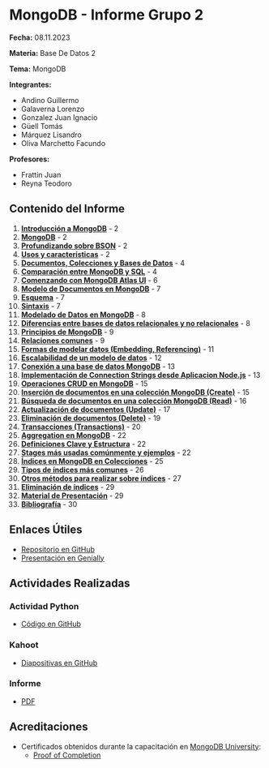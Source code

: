 # MongoDB - Informe Grupo 2

**Fecha:** 08.11.2023

**Materia:** Base De Datos 2

**Tema:** MongoDB

**Integrantes:**
- Andino Guillermo
- Galaverna Lorenzo
- Gonzalez Juan Ignacio
- Güell Tomás
- Márquez Lisandro
- Oliva Marchetto Facundo

**Profesores:**
- Frattin Juan
- Reyna Teodoro

## Contenido del Informe

1. [**Introducción a MongoDB**](#1-introducción-a-mongodb) - 2
2. [**MongoDB**](#2-mongodb) - 2
3. [**Profundizando sobre BSON**](#3-profundizando-sobre-bson) - 2
4. [**Usos y características**](#4-usos-y-características) - 2
5. [**Documentos, Colecciones y Bases de Datos**](#5-documentos-colecciones-y-bases-de-datos) - 4
6. [**Comparación entre MongoDB y SQL**](#6-comparación-entre-mongodb-y-sql) - 4
7. [**Comenzando con MongoDB Atlas UI**](#7-comenzando-con-mongodb-atlas-ui) - 6
8. [**Modelo de Documentos en MongoDB**](#8-modelo-de-documentos-en-mongodb) - 7
9. [**Esquema**](#9-esquema) - 7
10. [**Sintaxis**](#10-sintaxis) - 7
11. [**Modelado de Datos en MongoDB**](#11-modelado-de-datos-en-mongodb) - 8
12. [**Diferencias entre bases de datos relacionales y no relacionales**](#12-diferencias-entre-bases-de-datos-relacionales-y-no-relacionales) - 8
13. [**Principios de MongoDB**](#13-principios-de-mongodb) - 9
14. [**Relaciones comunes**](#14-relaciones-comunes) - 9
15. [**Formas de modelar datos (Embedding, Referencing)**](#15-formas-de-modelar-datos-embedding-referencing) - 11
16. [**Escalabilidad de un modelo de datos**](#16-escalabilidad-de-un-modelo-de-datos) - 12
17. [**Conexión a una base de datos MongoDB**](#17-conexión-a-una-base-de-datos-mongodb) - 13
18. [**Implementación de Connection Strings desde Aplicacion Node.js**](#18-implementación-de-connection-strings-desde-aplicacion-nodejs) - 13
19. [**Operaciones CRUD en MongoDB**](#19-operaciones-crud-en-mongodb) - 15
20. [**Inserción de documentos en una colección MongoDB (Create)**](#20-inserción-de-documentos-en-una-colección-mongodb-create) - 15
21. [**Búsqueda de documentos en una colección MongoDB (Read)**](#21-búsqueda-de-documentos-en-una-colección-mongodb-read) - 16
22. [**Actualización de documentos (Update)**](#22-actualización-de-documentos-update) - 17
23. [**Eliminación de documentos (Delete)**](#23-eliminación-de-documentos-delete) - 19
24. [**Transacciones (Transactions)**](#24-transacciones-transactions) - 20
25. [**Aggregation en MongoDB**](#25-aggregation-en-mongodb) - 22
26. [**Definiciones Clave y Estructura**](#26-definiciones-clave-y-estructura) - 22
27. [**Stages más usadas comúnmente y ejemplos**](#27-stages-más-usadas-comúnmente-y-ejemplos) - 22
28. [**Índices en MongoDB en Colecciones**](#28-índices-en-mongodb-en-colecciones) - 25
29. [**Tipos de índices más comunes**](#29-tipos-de-índices-más-comunes) - 26
30. [**Otros métodos para realizar sobre índices**](#30-otros-métodos-para-realizar-sobre-índices) - 27
31. [**Eliminación de índices**](#31-eliminación-de-índices) - 29
32. [**Material de Presentación**](#32-material-de-presentación) - 29
33. [**Bibliografía**](#33-bibliografía) - 30

## Enlaces Útiles

- [Repositorio en GitHub](https://github.com/facuolivamar/mongodb-grupo2-bdd2)
- [Presentación en Genially](https://view.genial.ly/654950d16dfa440011df2a1b/presentation-presentacion-uni-educacion)

## Actividades Realizadas

### Actividad Python
- [Código en GitHub](https://github.com/facuolivamar/mongodb-grupo2-bdd2/blob/main/act-connection.py)

### Kahoot
- [Diapositivas en GitHub](https://github.com/facuolivamar/mongodb-grupo2-bdd2/tree/main/Multimedia%20Actividades/kahoot)

### Informe
- [PDF](https://github.com/facuolivamar/mongodb-grupo2-bdd2/tree/main/Multimedia%20Actividades/kahoot)

## Acreditaciones
- Certificados obtenidos durante la capacitación en [MongoDB University](https://university.mongodb.com/):
  - [Proof of Completion](https://ti-user-certificates.s3.amazonaws.com/ae62dcd7-abdc-4e90-a570-83eccba49043/f6d4b15e-2a0e-4632-9af8-d191e936eb99-facundo-oliva-marchetto-f8378a30-72ef-4d3f-9f33-01ed410efa2a-certificate.pdf)
